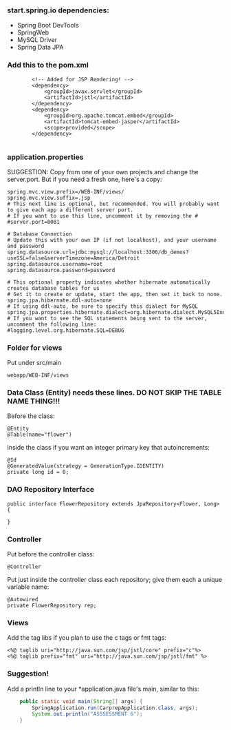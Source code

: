 
### start.spring.io dependencies:
* Spring Boot DevTools
* SpringWeb
* MySQL Driver
* Spring Data JPA

### Add this to the pom.xml

```
		<!-- Added for JSP Rendering! -->
		<dependency>
			<groupId>javax.servlet</groupId>
			<artifactId>jstl</artifactId>
		</dependency>
		<dependency>
			<groupId>org.apache.tomcat.embed</groupId>
			<artifactId>tomcat-embed-jasper</artifactId>
			<scope>provided</scope>
		</dependency>
		
```
### application.properties
SUGGESTION: Copy from one of your own projects and change the server.port. But if you need a fresh one, here's a copy:
```
spring.mvc.view.prefix=/WEB-INF/views/
spring.mvc.view.suffix=.jsp
# This next line is optional, but recommended. You will probably want to give each app a different server port.
# If you want to use this line, uncomment it by removing the #
#server.port=8081

# Database Connection
# Update this with your own IP (if not localhost), and your username and password
spring.datasource.url=jdbc:mysql://localhost:3306/db_demos?useSSL=false&serverTimezone=America/Detroit
spring.datasource.username=root
spring.datasource.password=password

# This optional property indicates whether hibernate automatically creates database tables for us
# Set it to create or update, start the app, then set it back to none.
spring.jpa.hibernate.ddl-auto=none
# If using ddl-auto, be sure to specify this dialect for MySQL
spring.jpa.properties.hibernate.dialect=org.hibernate.dialect.MySQL5InnoDBDialect
# If you want to see the SQL statements being sent to the server, uncomment the following line:
#logging.level.org.hibernate.SQL=DEBUG

```

### Folder for views

Put under src/main
```
webapp/WEB-INF/views
```

### Data Class (Entity) needs these lines. DO NOT SKIP THE TABLE NAME THING!!!
Before the class:
```
@Entity
@Table(name="flower")
```
Inside the class if you want an integer primary key that autoincrements:
```
@Id
@GeneratedValue(strategy = GenerationType.IDENTITY)
private long id = 0;
```

### DAO Repository Interface
```
public interface FlowerRepository extends JpaRepository<Flower, Long> {

}
```

### Controller
Put before the controller class:
```
@Controller
```

Put just inside the controller class each repository; give them each a unique variable name:
```
@Autowired
private FlowerRepository rep;
```

### Views
Add the tag libs if you plan to use the c tags or fmt tags:
```
<%@ taglib uri="http://java.sun.com/jsp/jstl/core" prefix="c"%>
<%@ taglib prefix="fmt" uri="http://java.sun.com/jsp/jstl/fmt" %>
```

### Suggestion!

Add a println line to your *application.java file's main, similar to this:
```java
	public static void main(String[] args) {
		SpringApplication.run(CarprepApplication.class, args);
		System.out.println("ASSSESSMENT 6");
	}
```







